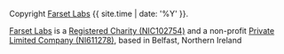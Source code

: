 
Copyright [Farset Labs](https://farsetlabs.org.uk) {{ site.time | date: '%Y' }}.

[Farset Labs](https://farsetlabs.org.uk/) is a [Registered Charity (NIC102754)](https://www.charitycommissionni.org.uk/charity-details/?regId=102754&subId=0) and a non-profit [Private Limited Company (NI611278)](https://beta.companieshouse.gov.uk/company/NI611278), based in Belfast, Northern Ireland 
